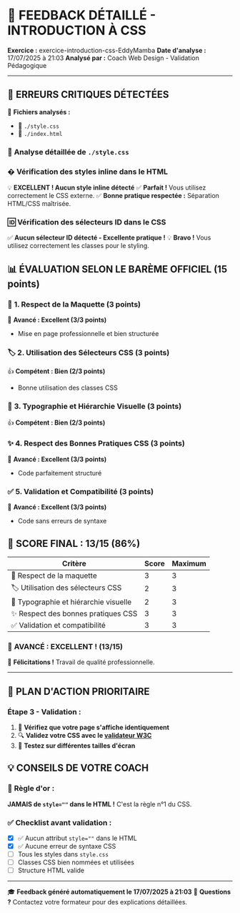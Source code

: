# 🎯 **FEEDBACK DÉTAILLÉ - INTRODUCTION À CSS**

**Exercice :** exercice-introduction-css-EddyMamba
**Date d'analyse :** 17/07/2025 à 21:03
**Analysé par :** Coach Web Design - Validation Pédagogique

---

## 🚨 **ERREURS CRITIQUES DÉTECTÉES**

📁 **Fichiers analysés :**
- 🎨 `./style.css`
- 📄 `./index.html`

### 📄 **Analyse détaillée de `./style.css`**

### � **Vérification des styles inline dans le HTML**

💡 **EXCELLENT ! Aucun style inline détecté**
✅ **Parfait !** Vous utilisez correctement le CSS externe.
✅ **Bonne pratique respectée :** Séparation HTML/CSS maîtrisée.

### 🆔 **Vérification des sélecteurs ID dans le CSS**

✅ **Aucun sélecteur ID détecté - Excellente pratique !**
💡 **Bravo !** Vous utilisez correctement les classes pour le styling.

## 📊 **ÉVALUATION SELON LE BARÈME OFFICIEL (15 points)**

### 🎨 **1. Respect de la Maquette** (3 points)
🌟 **Avancé : Excellent (3/3 points)**
- Mise en page professionnelle et bien structurée

### 🏷️ **2. Utilisation des Sélecteurs CSS** (3 points)
👍 **Compétent : Bien (2/3 points)**
- Bonne utilisation des classes CSS

### 📝 **3. Typographie et Hiérarchie Visuelle** (3 points)
👍 **Compétent : Bien (2/3 points)**

### ✨ **4. Respect des Bonnes Pratiques CSS** (3 points)
🌟 **Avancé : Excellent (3/3 points)**
- Code parfaitement structuré

### ✅ **5. Validation et Compatibilité** (3 points)
🌟 **Avancé : Excellent (3/3 points)**
- Code sans erreurs de syntaxe

## 🎯 **SCORE FINAL : 13/15 (86%)**

| Critère | Score | Maximum |
|---------|-------|---------|
| 🎨 Respect de la maquette | 3 | 3 |
| 🏷️ Utilisation des sélecteurs CSS | 2 | 3 |
| 📝 Typographie et hiérarchie visuelle | 2 | 3 |
| ✨ Respect des bonnes pratiques CSS | 3 | 3 |
| ✅ Validation et compatibilité | 3 | 3 |

### 🌟 **AVANCÉ : EXCELLENT !** (13/15)
🎉 **Félicitations !** Travail de qualité professionnelle.

---

## 🚀 **PLAN D'ACTION PRIORITAIRE**

### **Étape 3 - Validation :**
1. 👀 **Vérifiez que votre page s'affiche identiquement**
2. 🔍 **Validez votre CSS avec le [validateur W3C](https://jigsaw.w3.org/css-validator/)**
3. 📱 **Testez sur différentes tailles d'écran**

## 💡 **CONSEILS DE VOTRE COACH**

### 🎯 **Règle d'or :**
**JAMAIS de `style=""` dans le HTML !** C'est la règle n°1 du CSS.

### ✅ **Checklist avant validation :**
- [x] ✅ Aucun attribut `style=""` dans le HTML
- [x] ✅ Aucune erreur de syntaxe CSS
- [ ] Tous les styles dans `style.css`
- [ ] Classes CSS bien nommées et utilisées
- [ ] Structure HTML valide

---

🎓 **Feedback généré automatiquement le 17/07/2025 à 21:03**
📧 **Questions ?** Contactez votre formateur pour des explications détaillées.
